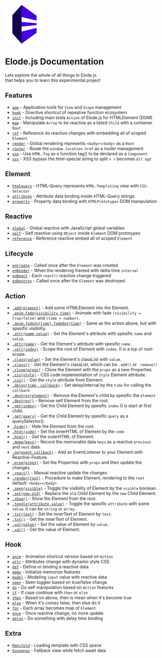 <img src="https://github.com/equneko/elode/blob/main/res/images/logo.png?raw=true" width="128"></img>
# Elode.js Documentation
Lets explore the whole of all things in Elode.js <br>
that helps you to learn this experimental project

## Features
- [`app`](https://github.com/equneko/elode/blob/main/docs/reference/app.md) - Application tools for `View` and `Scope` management
- [`hook`](https://github.com/equneko/elode/blob/main/docs/reference/hook.md) - Directive shortcut of repeative function ecosystem
- [`init`](https://github.com/equneko/elode/blob/main/docs/reference/init.md) - Including main tools `Action` of Elode.js for HTMLElement (DOM)
- [`map`]() - Manipulate `Array` to be reactive as a listed `Child` with a container `Root`
- [`ref`]() - Reference do reactive changes with embedding all of scoped `Element`
- [`render`]() - Global rendering represents `<body></body>` as a `Root`
- [`router`]() - Route the `window.location.href` as a router management
- [`use`]() - Use `HTML-Tag` as a function tag() to be declared as a `Component`
- [`xss`]() - XSS bypass the html-special string to split `< >` becomes `&lt &gt`

## Element
- [`htmlquery`]() - HTML-Query represents `HTML-Templating` view with `CSS-Selector`
- [`attribute`]() - Attribute data binding inside HTML-Query strings
- [`property`]() - Property data binding with `HTMLPrototypes` DOM manipulation

## Reactive
- [`global`]() - Global reactive with JavaScript global variables
- [`self`]() - Self reactive using `Object` inside `Element` DOM prototypes
- [`reference`]() - Reference reactive embed all of scoped `Element`

## Lifecycle
- [`onCreate`]() - Called once after the `Element` was created
- [`onRender`]() - When the rendering framed with delta time `interval`
- [`onReact`]() - Each `react()` reactive change triggered
- [`onDestroy`]() - Called once after the `Element` was destroyed

## Action
- [`.add(element)`]() - Add some HTMLElement into the Element.
- [`.anim.fade(visibility,time)`]() - Animate with fade `(visibility = true/false)` and `(time = number)`.
- [`.anim.fadeIn(time).fadeOut(time)`]() - Same as the action above, but with spesific visibility.
- [`.attr(name,value)`]() - Set the Element's attribute with spesific `name` and `value`.
- [`.attr(name)`]() - Get the Element's attribute with spesific `name`.
- [`.cell(index)`]() - Scope the root of Element with `index`. 0 is a top of root-scope.
- [`.class(value)`]() - Set the Element's classList with `value`.
- [`.class()`]() - Get the Element's classList, which can be `.add()` or `.remove()`
- [`.clone(props)`]() - Clone the Element with the `props` as a new Properties.
- [`.css(style)`]() - CSS code implementation of `style` Element attribute.
- [`.css()`]() - Get the `style` attribute from Element.
- [`.delay(time, callback)`]() - Set delay/interval by the `time` for calling the `callback`
- [`.destroy(element)`]() - Remove the Element's child by spesific the `element`
- [`.destroy()`]() - Remove self Element from the root.
- [`.get(index)`]() - Get the Child Element by spesific `index` 0 is start at first child.
- [`.get(query)`]() - Get the Child Element by spesific `query` as a querySelector().
- [`.hide()`]() - Hide the Element from the root.
- [`.html(code)`]() - Set the innerHTML of Element by the `code`
- [`.html()`]() - Get the outerHTML of Element.
- [`.memo(keys)`]() - Record the memorable data `keys` as a reactive `previous` and `next` data.
- [`.on(event,callback)`]() - Add an EventListener to your Element with Reactive-Feature.
- [`.prop(props)`]() - Set the Properties with `props` and then update the changes.
- [`.react()`]() - Manual reactive update the changes.
- [`.render(root)`]() - Procedure to make Element, rendering to the `root` default: `<body></body>`
- [`.seen(visible)`]() - Toggle the visibility of Element by the `visible` boolean.
- [`.set(new,old)`]() - Replace the `old` Child Element by the `new` Child Element.
- [`.show()`]() - Show the Element from the root.
- [`.toggle(attribute,value)`]() - Toggle the spesific `attribute` with some `value`. it can be `string` or `array`.
- [`.txt(text)`]() - Set the innerText of Element by `text`.
- [`.txt()`]() - Get the innerText of Element.
- [`.val(value)`]() - Set the value of Element by `value`.
- [`.val()`]() - Get the value of Element.

## Hook
- [`anim`]() - Animation shortcut version based on `Action`
- [`attr`]() - Attributes change with dynamic style CSS
- [`def`]() - Define or binding a reactive data
- [`memo`]() - Initialize memorize features
- [`model`]() - Modeling `input` value with reactive data
- [`seen`]() - Seen toggler based on true/false change
- [`do`]() - Do self manipulation based on `Action` features
- [`if`]() - If case continue with `then` or `else`
- [`then`]() - Based on above, then is mean when it's become true
- [`else`]() - When it's comes false, then else do it
- [`for`]() - Each array becomes map of `Element`
- [`once`]() - Once reactive change, no more update
- [`delay`]() - Do something with delay time binding

## Extra
- [`Manifold`]() - Loading template with CSS space
- [`Suspense`]() - Fallback view while fetch await data
